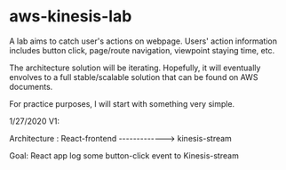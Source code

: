 # aws-kinesis-lab

A lab aims to catch user's actions on webpage.
Users' action information includes button click, page/route navigation, viewpoint staying time, etc.


The architecture solution will be iterating.
Hopefully, it will eventually envolves to a full stable/scalable solution that can be found on AWS documents.

For practice purposes, I will start with something very simple.

1/27/2020
V1:

Architecture : React-frontend   ------------->   kinesis-stream 

Goal: React app log some button-click event to Kinesis-stream


